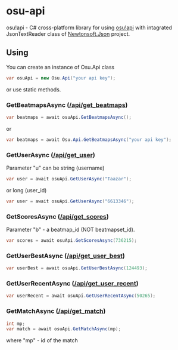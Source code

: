 # osu-api
osu!api - C# cross-platform library for using [osu!api](https://github.com/ppy/osu-api/wiki) with intagrated JsonTextReader class of  [Newtonsoft.Json](https://github.com/JamesNK/Newtonsoft.Json) project.

## Using
You can create an instance of Osu.Api class
```c# 
var osuApi = new Osu.Api("your api key");
```
or use static methods.

### GetBeatmapsAsync ([/api/get_beatmaps](https://github.com/ppy/osu-api/wiki#apiget_beatmaps))
```c#
var beatmaps = await osuApi.GetBeatmapsAsync();
```
or 
```c#
var beatmaps = await Osu.Api.GetBeatmapsAsync("your api key");
```

### GetUserAsync ([/api/get_user](https://github.com/ppy/osu-api/wiki#apiget_user))
Parameter "u" can be string (username)
```c#
var user = await osuApi.GetUserAsync("Taazar");
```
or long (user_id)
```c#
var user = await osuApi.GetUserAsync("6613346");
```

### GetScoresAsync ([/api/get_scores](https://github.com/ppy/osu-api/wiki#apiget_scores))
Parameter "b" - a beatmap_id (NOT beatmapset_id).
```c#
var scores = await osuApi.GetScoresAsync(736215);
```

### GetUserBestAsync ([/api/get_user_best](https://github.com/ppy/osu-api/wiki#apiget_userbest))
```c#
var userBest = await osuApi.GetUserBestAsync(124493);
```

### GetUserRecentAsync ([/api/get_user_recent](https://github.com/ppy/osu-api/wiki#apiget_userrecent))
```c#
var userRecent = await osuApi.GetUserRecentAsync(50265);
```

### GetMatchAsync ([/api/get_match](https://github.com/ppy/osu-api/wiki#apiget_match))
```c#
int mp;
var match = await osuApi.GetMatchAsync(mp);
```
where "mp" - id of the match

